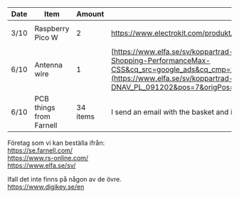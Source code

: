 | Date     | Item            |Amount           | Link          | Approved/ordered        | Received               | 
|----------|-----------------|-----------------|---------------|-------------------------|------------------------|
| 3/10       |Raspberry Pico W |   2            |https://www.electrokit.com/produkt/raspberry-pi-pico-wh/   | <ul><li>[ ] </li></ul>  | <ul><li>[ ] </li></ul> | 
| 6/10     |Antenna wire     |    1             |[https://www.elfa.se/sv/koppartrad-008mm-o0-1mm-200g-block-cul-200-10/p/15550334?ext_cid=shgooaqsesv-Shopping-PerformanceMax-CSS&cq_src=google_ads&cq_cmp=20378176305&cq_con=&cq_term=&cq_med=pla&cq_plac=&cq_net=x&cq_pos=&cq_plt=gp](https://www.elfa.se/sv/koppartrad-2mm-o0-5mm-200g-block-cul-200-50/p/15550340?trackQuery=cat-DNAV_PL_091202&pos=7&origPos=7&origPageSize=50&track=true&sid=c45d05bc1ffd048eabe4de6b1947c5419f64ef63)                | <ul><li>[ ] </li></ul>  | <ul><li>[ ] </li></ul> | 
| 6/10     |PCB  things from Farnell     |34 items| I send an email with the basket and its also on git as "ShoppingBasket"                | <ul><li>[ ] </li></ul>  | <ul><li>[ ] </li></ul> | 



Företag som vi kan beställa ifrån: <br>
https://se.farnell.com/ <br>
https://www.rs-online.com/ <br>
https://www.elfa.se/sv/<br>

Ifall det inte finns på någon av de övre. <br>
https://www.digikey.se/en
